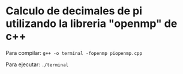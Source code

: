 <h1> Calculo de decimales de pi utilizando la libreria "openmp" de c++ </h1>

Para compilar: ```g++ -o terminal -fopenmp piopenmp.cpp```

Para ejecutar: ```./terminal```
